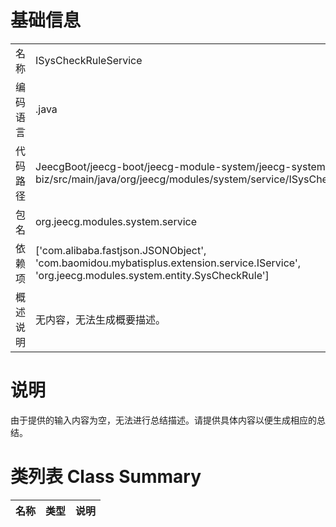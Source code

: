 # 基础信息

|      |      |
|------|------|
| 名称 | ISysCheckRuleService |
| 编码语言 | .java |
| 代码路径 | JeecgBoot/jeecg-boot/jeecg-module-system/jeecg-system-biz/src/main/java/org/jeecg/modules/system/service/ISysCheckRuleService.java |
| 包名 | org.jeecg.modules.system.service |
| 依赖项 | ['com.alibaba.fastjson.JSONObject', 'com.baomidou.mybatisplus.extension.service.IService', 'org.jeecg.modules.system.entity.SysCheckRule'] |
| 概述说明 | 无内容，无法生成概要描述。 |

# 说明

由于提供的输入内容为空，无法进行总结描述。请提供具体内容以便生成相应的总结。

# 类列表 Class Summary

| 名称   | 类型  | 说明 |
|-------|------|-------------|




